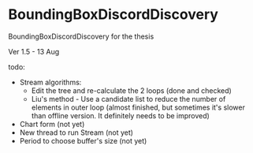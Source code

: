# BoundingBoxDiscordDiscovery
BoundingBoxDiscordDiscovery for the thesis

Ver 1.5 - 13 Aug


todo:
- Stream algorithms:
	+ Edit the tree and re-calculate the 2 loops (done and checked)
	+ Liu's method - Use a candidate list to reduce the number of elements in outer loop (almost finished, but sometimes it's slower than offline version. It definitely needs to be improved)
- Chart form (not yet)
- New thread to run Stream (not yet)
- Period to choose buffer's size (not yet)

